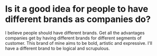 # Is it a good idea for people to have different brands as companies do? 

I believe people should have different brands. Get all the advantages companies get by having different brands for different segments of customer. This brand of mine aims to be bold, artistic and expressive. I'll have a different brand to be logical and scrupulous.
